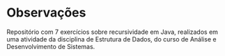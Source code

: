 # Observações
Repositório com 7 exercícios sobre recursividade em Java, realizados em uma atividade da disciplina de Estrutura de Dados, do curso de Análise e Desenvolvimento de Sistemas.
